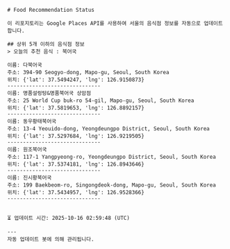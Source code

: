 
    # Food Recommendation Status

    이 리포지토리는 Google Places API를 사용하여 서울의 음식점 정보를 자동으로 업데이트합니다.

    ## 상위 5개 이하의 음식점 정보
    > 오늘의 추천 음식 : 북어국

	이름: 다북어국
	주소: 394-90 Seogyo-dong, Mapo-gu, Seoul, South Korea
	위치: {'lat': 37.5494247, 'lng': 126.9150873}
	------------------------------
	이름: 명품설렁탕&명품북어국 상암점
	주소: 25 World Cup buk-ro 54-gil, Mapo-gu, Seoul, South Korea
	위치: {'lat': 37.5819653, 'lng': 126.8892157}
	------------------------------
	이름: 동우황태북어국
	주소: 13-4 Yeouido-dong, Yeongdeungpo District, Seoul, South Korea
	위치: {'lat': 37.5297684, 'lng': 126.9219505}
	------------------------------
	이름: 원조북어국
	주소: 117-1 Yangpyeong-ro, Yeongdeungpo District, Seoul, South Korea
	위치: {'lat': 37.5374181, 'lng': 126.8943646}
	------------------------------
	이름: 진시황북어국
	주소: 199 Baekbeom-ro, Singongdeok-dong, Mapo-gu, Seoul, South Korea
	위치: {'lat': 37.5434957, 'lng': 126.9528366}
	------------------------------


    ⏳ 업데이트 시간: 2025-10-16 02:59:48 (UTC)

    ---
    자동 업데이트 봇에 의해 관리됩니다.
    